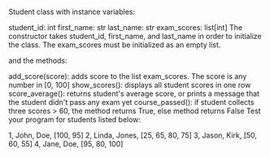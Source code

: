 Student class with instance variables:

student_id: int
first_name: str
last_name: str
exam_scores: list[int]
The constructor takes student_id, first_name, and last_name in order to initialize the class. The exam_scores must be initialized as an empty list.

and the methods:

add_score(score): adds score to the list exam_scores. The score is any number in [0, 100]
show_scores(): displays all student scores in one row
score_average(): returns student's average score, or prints a message that the student didn't pass any exam yet
course_passed(): if student collects three scores > 60, the method returns True, else method returns False
Test your program for students listed below:

1, John, Doe, [100, 95] 2, Linda, Jones, [25, 65, 80, 75] 3, Jason, Kirk, [50, 60, 55] 4, Jane, Doe, [95, 80, 100]